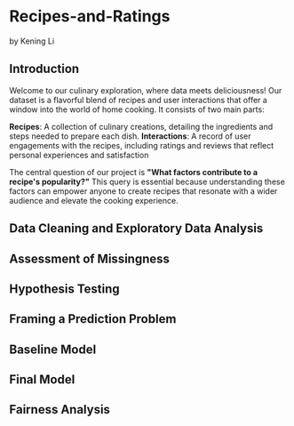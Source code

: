 # Recipes-and-Ratings
by Kening Li
## Introduction
Welcome to our culinary exploration, where data meets deliciousness! Our dataset is a flavorful blend of recipes and user interactions that offer a window into the world of home cooking. It consists of two main parts:

**Recipes**: A collection of culinary creations, detailing the ingredients and steps needed to prepare each dish.
**Interactions**: A record of user engagements with the recipes, including ratings and reviews that reflect personal experiences and satisfaction

The central question of our project is **"What factors contribute to a recipe's popularity?"** This query is essential because understanding these factors can empower anyone to create recipes that resonate with a wider audience and elevate the cooking experience.

## Data Cleaning and Exploratory Data Analysis
## Assessment of Missingness
## Hypothesis Testing
## Framing a Prediction Problem
## Baseline Model
## Final Model
## Fairness Analysis
